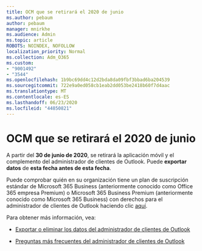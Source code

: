 ```yaml
---
title: OCM que se retirará el 2020 de junio
ms.author: pebaum
author: pebaum
manager: mnirkhe
ms.audience: Admin
ms.topic: article
ROBOTS: NOINDEX, NOFOLLOW
localization_priority: Normal
ms.collection: Adm_O365
ms.custom:
- "9001492"
- "3544"
ms.openlocfilehash: 1b9bc69dd4c12d2bda8da09fbf3bbad6ba204539
ms.sourcegitcommit: 722e9a0ed058cb1eab2dd053be2418b60f7d4aac
ms.translationtype: MT
ms.contentlocale: es-ES
ms.lasthandoff: 06/23/2020
ms.locfileid: "44850821"
---
```

# <a name="ocm-to-be-retired-june-2020"></a>OCM que se retirará el 2020 de junio


A partir del **30 de junio de 2020**, se retirará la aplicación móvil y el complemento del administrador de clientes de Outlook. Puede **exportar datos** de **esta fecha antes de esta fecha**.  

Puede comprobar quién en su organización tiene un plan de suscripción estándar de Microsoft 365 Business (anteriormente conocido como Office 365 empresa Premium) o Microsoft 365 Business Premium (anteriormente conocido como Microsoft 365 Business) con derechos para el administrador de clientes de Outlook haciendo clic [aquí](https://admin.microsoft.com/AdminPortal/Home?ref=/users).

Para obtener más información, vea:

- [Exportar o eliminar los datos del administrador de clientes de Outlook](https://support.office.com/article/1a421cb4-e8de-4b44-bfb8-710b92820439)

- [Preguntas más frecuentes del administrador de clientes de Outlook](https://support.office.com/article/88e127ca-43a1-4c9d-8d52-6ad3a80f9c32)
